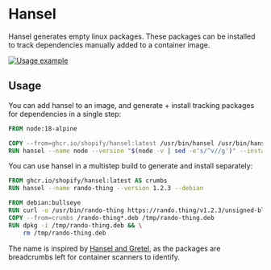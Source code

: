 # Hansel

Hansel generates empty linux packages. These packages can be installed to track dependencies manually added to a container image.

[![Usage example](https://asciinema.org/a/497735.svg)](https://asciinema.org/a/497735)

## Usage

You can add hansel to an image, and generate + install tracking packages for dependencies in a single step:
```dockerfile
FROM node:18-alpine

COPY --from=ghcr.io/shopify/hansel:latest /usr/bin/hansel /usr/bin/hansel
RUN hansel --name node --version "$(node -v | sed -e's/^v//g')" --install
```

You can use hansel in a multistep build to generate and install separately:
```dockerfile
FROM ghcr.io/shopify/hansel:latest AS crumbs
RUN hansel --name rando-thing --version 1.2.3 --debian

FROM debian:bullseye
RUN curl -o /usr/bin/rando-thing https://rando.thing/v1.2.3/unsigned-blob-yolo
COPY --from=crumbs /rando-thing*.deb /tmp/rando-thing.deb
RUN dpkg -i /tmp/rando-thing.deb && \
    rm /tmp/rando-thing.deb
```

The name is inspired by [Hansel and Gretel](https://en.wikipedia.org/wiki/Hansel_and_Gretel), as the packages are breadcrumbs left for container scanners to identify.

